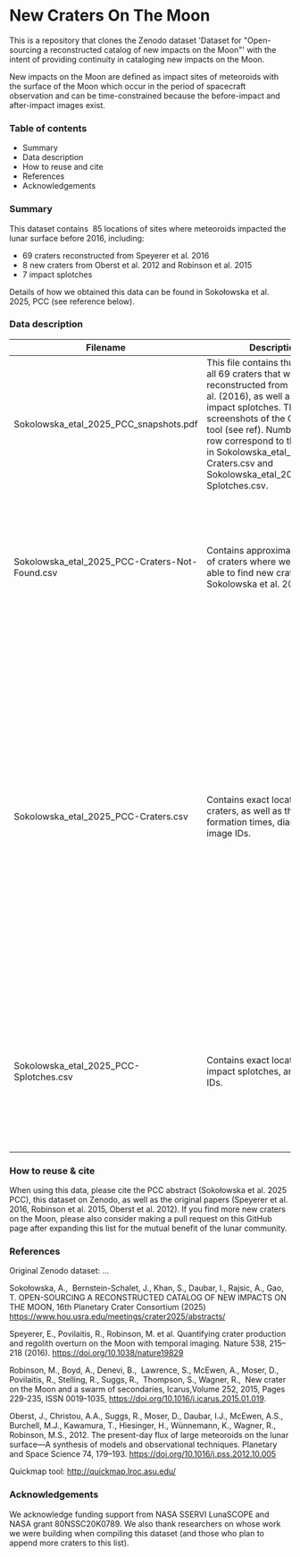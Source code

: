# New Craters On The Moon

This is a repository that clones the Zenodo dataset 'Dataset for "Open-sourcing a reconstructed catalog of new impacts on the Moon"' with the intent of providing continuity in cataloging new impacts on the Moon.

New impacts on the Moon are defined as impact sites of meteoroids with the surface of the Moon which occur in the period of spacecraft observation and can be time-constrained because the before-impact and after-impact images exist.

### Table of contents

- Summary
- Data description
- How to reuse and cite
- References
- Acknowledgements

### Summary

This dataset contains  85 locations of sites where meteoroids impacted the lunar surface before 2016, including:

- 69 craters reconstructed from Speyerer et al. 2016 
- 8 new craters from Oberst et al. 2012 and Robinson et al. 2015
- 7 impact splotches

Details of how we obtained this data can be found in Sokołowska et al. 2025, PCC (see reference below).

### Data description
| Filename    | Description | Columns    | 
| -------- | -------- | ------------------------ |
| Sokolowska_etal_2025_PCC_snapshots.pdf | 	This file contains thumbnails of all 69 craters that we reconstructed from Speyerer et al. (2016), as well as of 7 impact splotches. These are screenshots of the Quickmap tool (see ref).	Numbers in each row correspond to the IDs in Sokolowska_etal_2025_PCC-Craters.csv and Sokolowska_etal_2025_PCC-Splotches.csv.  | -------- |
| Sokolowska_etal_2025_PCC-Craters-Not-Found.csv | Contains approximate locations of craters where we were not able to find new craters (see Sokolowska et al. 2025 PCC). | Crater ID: identifier (arbitrary) <br> approximate latitude: latitude in degrees <br> approximate longitude: longitude in degrees <br> Comment: LROC NAC pairs we identified as locations of those craters, those are image IDs |
| Sokolowska_etal_2025_PCC-Craters.csv| Contains exact locations of new craters, as well as their formation times, diameters, and image IDs. | Crater ID: identifier, 1-69 reconstructed, Lit1-8 come from literature <br> measured diameter: crater diameter in meters <br> exact lat/lon: in degrees <br> coords from image ID: image ID in which exact lat/lon should point directly to the crater in Quickmap <br> Latest before ID: latest image where the crater was absent <br> Earliest after ID: earliest image where crater was present <br> formed after: date of Latest before ID image <br> formed before: date of Earliest after ID image <br> Comment: denotes images that did not come from LROC NAC |
| Sokolowska_etal_2025_PCC-Splotches.csv | Contains exact locations of new impact splotches, and image IDs. | <br>  Impact Splotch ID: identifier (matches _PCC_snapshots.pdf) <br>  exact lat/lon: coordinates in degrees <br>  before/after image ID: LROC NAC image IDs before/after formation of the splotch, not necessarily the tightest constraint |


### How to reuse & cite

When using this data, please cite the PCC abstract (Sokołowska et al. 2025 PCC), this dataset on Zenodo, as well as the original papers (Speyerer et al. 2016, Robinson et al. 2015, Oberst et al. 2012). If you find more new craters on the Moon, please also consider making a pull request on this GitHub page after expanding this list for the mutual benefit of the lunar community.

### References

Original Zenodo dataset: ...

Sokołowska, A.,  Bernstein-Schalet, J., Khan, S., Daubar, I., Rajsic, A., Gao, T. OPEN-SOURCING A RECONSTRUCTED CATALOG OF NEW IMPACTS ON THE MOON, 16th Planetary Crater Consortium (2025) https://www.hou.usra.edu/meetings/crater2025/abstracts/

Speyerer, E., Povilaitis, R., Robinson, M. et al. Quantifying crater production and regolith overturn on the Moon with temporal imaging. Nature 538, 215–218 (2016). https://doi.org/10.1038/nature19829

Robinson, M., Boyd, A., Denevi, B.,  Lawrence, S., McEwen, A., Moser, D., Povilaitis, R., Stelling, R., Suggs, R.,  Thompson, S., Wagner, R., 
New crater on the Moon and a swarm of secondaries, Icarus,Volume 252, 2015, Pages 229-235, ISSN 0019-1035, https://doi.org/10.1016/j.icarus.2015.01.019.

Oberst, J., Christou, A.A., Suggs, R., Moser, D., Daubar, I.J., McEwen, A.S., Burchell, M.J., Kawamura, T., Hiesinger, H., Wünnemann, K., Wagner, R., Robinson, M.S., 2012. The present-day flux of large meteoroids on the lunar surface—A synthesis of models and observational techniques. Planetary and Space Science 74, 179–193. https://doi.org/10.1016/j.pss.2012.10.005

Quickmap tool: http://quickmap.lroc.asu.edu/

###  Acknowledgements

We acknowledge funding support from NASA SSERVI LunaSCOPE and NASA grant 80NSSC20K0789. We also thank researchers on whose work we were building when compiling this dataset (and those who plan to append more craters to this list).
